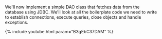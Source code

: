 ---
---

We'll now implement a simple DAO class that fetches data from the database using JDBC. We'll look at all the boilerplate code we need to write to establish connections, execute queries, close objects and handle exceptions.

{% include youtube.html param="B3gEbC37DAM" %}